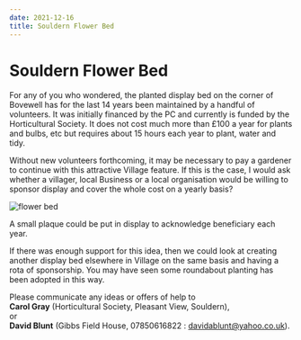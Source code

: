 ```yaml
---
date: 2021-12-16
title: Souldern Flower Bed
---
```


# Souldern Flower Bed

For any of you who wondered, the planted display bed on the corner of Bovewell has for the last 14 years been maintained by a handful of volunteers. It was initially financed by the PC and currently is funded by the Horticultural Society. It does not cost much more than £100 a year for plants and bulbs, etc but requires about 15 hours each year to plant, water and tidy. 

Without new volunteers forthcoming, it may be necessary to pay a gardener to continue with this attractive Village feature. If this is the case, I would ask whether a villager, local Business or a local organisation would be willing to sponsor display and cover the whole cost on a yearly basis? 

![flower bed](flower-bed.jpg)

A small plaque could be put in display to acknowledge beneficiary each year. 

If there was enough support for this idea, then we could look at creating another display bed elsewhere in Village on the same basis and having a rota of sponsorship. You may have seen some roundabout planting has been adopted in this way. 

Please communicate any ideas or offers of help to  
**Carol Gray** (Horticultural Society, Pleasant View, Souldern),  
or  
**David Blunt** (Gibbs Field House, 07850616822 : davidablunt@yahoo.co.uk). 

